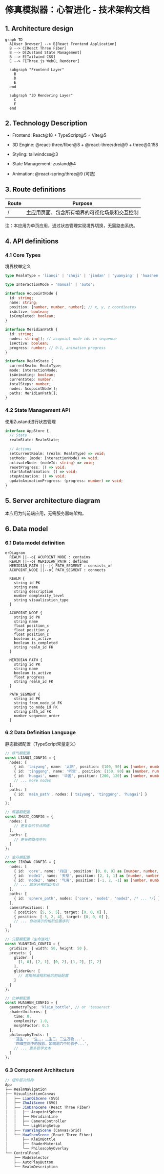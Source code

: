 # 修真模拟器：心智进化 - 技术架构文档

## 1. Architecture design

```mermaid
graph TD
  A[User Browser] --> B[React Frontend Application]
  B --> C[React Three Fiber]
  B --> D[Zustand State Management]
  B --> E[Tailwind CSS]
  C --> F[Three.js WebGL Renderer]
  
  subgraph "Frontend Layer"
    B
    D
    E
  end
  
  subgraph "3D Rendering Layer"
    C
    F
  end
```

## 2. Technology Description

* Frontend: React\@18 + TypeScript\@5 + Vite\@5

* 3D Engine: @react-three/fiber\@8 + @react-three/drei\@9 + three\@0.158

* Styling: tailwindcss\@3

* State Management: zustand\@4

* Animation: @react-spring/three\@9 (可选)

## 3. Route definitions

| Route | Purpose                 |
| ----- | ----------------------- |
| /     | 主应用页面，包含所有境界的可视化场景和交互控制 |

注：本应用为单页应用，通过状态管理实现境界切换，无需路由系统。

## 4. API definitions

### 4.1 Core Types

境界枚举定义

```typescript
type RealmType = 'lianqi' | 'zhuji' | 'jindan' | 'yuanying' | 'huashen';

type InteractionMode = 'manual' | 'auto';

interface AcupointNode {
  id: string;
  name: string;
  position: [number, number, number]; // x, y, z coordinates
  isActive: boolean;
  isCompleted: boolean;
}

interface MeridianPath {
  id: string;
  nodes: string[]; // acupoint node ids in sequence
  isActive: boolean;
  progress: number; // 0-1, animation progress
}

interface RealmState {
  currentRealm: RealmType;
  mode: InteractionMode;
  isAnimating: boolean;
  currentStep: number;
  totalSteps: number;
  nodes: AcupointNode[];
  paths: MeridianPath[];
}
```

### 4.2 State Management API

使用Zustand进行状态管理

```typescript
interface AppStore {
  // State
  realmState: RealmState;
  
  // Actions
  setCurrentRealm: (realm: RealmType) => void;
  setMode: (mode: InteractionMode) => void;
  activateNode: (nodeId: string) => void;
  resetProgress: () => void;
  startAutoAnimation: () => void;
  stopAnimation: () => void;
  updateAnimationProgress: (progress: number) => void;
}
```

## 5. Server architecture diagram

本应用为纯前端应用，无需服务器端架构。

## 6. Data model

### 6.1 Data model definition

```mermaid
erDiagram
  REALM ||--o{ ACUPOINT_NODE : contains
  REALM ||--o{ MERIDIAN_PATH : defines
  MERIDIAN_PATH ||--|{ PATH_SEGMENT : consists_of
  ACUPOINT_NODE ||--o{ PATH_SEGMENT : connects
  
  REALM {
    string id PK
    string name
    string description
    number complexity_level
    string visualization_type
  }
  
  ACUPOINT_NODE {
    string id PK
    string name
    float position_x
    float position_y
    float position_z
    boolean is_active
    boolean is_completed
    string realm_id FK
  }
  
  MERIDIAN_PATH {
    string id PK
    string name
    boolean is_active
    float progress
    string realm_id FK
  }
  
  PATH_SEGMENT {
    string id PK
    string from_node_id FK
    string to_node_id FK
    string path_id FK
    number sequence_order
  }
```

### 6.2 Data Definition Language

静态数据配置（TypeScript常量定义）

```typescript
// 练气期配置
const LIANQI_CONFIG = {
  nodes: [
    { id: 'taiyang', name: '太阳', position: [100, 50] as [number, number] },
    { id: 'tinggong', name: '听宫', position: [150, 80] as [number, number] },
    { id: 'huagai', name: '华盖', position: [200, 120] as [number, number] },
    // ... more nodes
  ],
  paths: [
    { id: 'main_path', nodes: ['taiyang', 'tinggong', 'huagai'] }
  ]
};

// 筑基期配置
const ZHUJI_CONFIG = {
  nodes: [
    // 更复杂的节点网络
  ],
  paths: [
    // 更长的路径序列
  ]
};

// 金丹期配置
const JINDAN_CONFIG = {
  nodes: [
    { id: 'core', name: '丹田', position: [0, 0, 0] as [number, number, number] },
    { id: 'node1', name: '天枢', position: [2, 1, 1] as [number, number, number] },
    { id: 'node2', name: '气海', position: [-1, 2, -1] as [number, number, number] },
    // ... 球状分布的3D节点
  ],
  paths: [
    { id: 'sphere_path', nodes: ['core', 'node1', 'node2', /* ... */] }
  ],
  cameraPositions: [
    { position: [5, 5, 5], target: [0, 0, 0] },
    { position: [-3, 2, 4], target: [0, 0, 0] },
    // ... 自动演示的相机位置序列
  ]
};

// 元婴期配置（生命游戏）
const YUANYING_CONFIG = {
  gridSize: { width: 50, height: 50 },
  presets: {
    glider: [
      [1, 0], [2, 1], [0, 2], [1, 2], [2, 2]
    ],
    gliderGun: [
      // 高斯帕滑翔机枪的初始配置
    ]
  }
};

// 化神期配置
const HUASHEN_CONFIG = {
  geometryType: 'klein_bottle', // or 'tesseract'
  shaderUniforms: {
    time: 0,
    complexity: 1.0,
    morphFactor: 0.5
  },
  philosophyTexts: [
    '道生一，一生二，二生三，三生万物...',
    '四维空间中的投影，如同洞穴中的影子...',
    // ... 更多哲学文本
  ]
};
```

### 6.3 Component Architecture

```typescript
// 组件层次结构
App
├── RealmNavigation
├── VisualizationCanvas
│   ├── LianQiScene (SVG)
│   ├── ZhuJiScene (SVG)
│   ├── JinDanScene (React Three Fiber)
│   │   ├── AcupointSphere
│   │   ├── MeridianLine
│   │   ├── CameraController
│   │   └── LightingSetup
│   ├── YuanYingScene (Canvas/Grid)
│   └── HuaShenScene (React Three Fiber)
│       ├── KleinBottle
│       ├── ShaderMaterial
│       └── PhilosophyOverlay
└── ControlPanel
    ├── ModeSelector
    ├── AutoPlayButton
    └── RealmDescription
```

